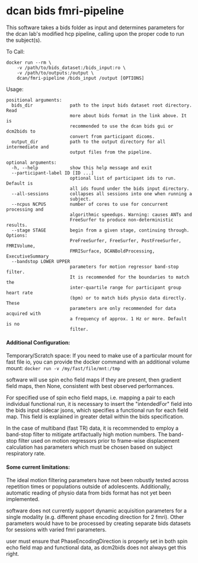# dcan bids fmri-pipeline

This software takes a bids folder as input and determines parameters
for the dcan lab's modified hcp pipeline, calling upon the proper code
to run the subject(s).

To Call:

```{bash}
docker run --rm \
    -v /path/to/bids_dataset:/bids_input:ro \
    -v /path/to/outputs:/output \
    dcan/fmri-pipeline /bids_input /output [OPTIONS]
```

Usage:

```{bash}
positional arguments:
  bids_dir              path to the input bids dataset root directory. Read
                        more about bids format in the link above. It is
                        recommended to use the dcan bids gui or dcm2bids to
                        convert from participant dicoms.
  output_dir            path to the output directory for all intermediate and
                        output files from the pipeline.

optional arguments:
  -h, --help            show this help message and exit
  --participant-label ID [ID ...]
                        optional list of participant ids to run. Default is
                        all ids found under the bids input directory.
  --all-sessions        collapses all sessions into one when running a
                        subject.
  --ncpus NCPUS         number of cores to use for concurrent processing and
                        algorithmic speedups. Warning: causes ANTs and
                        FreeSurfer to produce non-deterministic results.
  --stage STAGE         begin from a given stage, continuing through. Options:
                        PreFreeSurfer, FreeSurfer, PostFreeSurfer, FMRIVolume,
                        FMRISurface, DCANBoldProcessing, ExecutiveSummary
  --bandstop LOWER UPPER
                        parameters for motion regressor band-stop filter.
                        It is recommended for the boundaries to match the
                        inter-quartile range for participant group heart rate
                        (bpm) or to match bids physio data directly. These
                        parameters are only recommended for data acquired with
                        a frequency of approx. 1 Hz or more. Default is no
                        filter.
```

#### Additional Configuration:

Temporary/Scratch space:  If you need to make use of a particular mount
for fast file io, you can provide the docker command with an additional
volume mount: `docker run -v /my/fast/file/mnt:/tmp`

software will use spin echo field maps if they are present, then
gradient field maps, then None, consistent with best observed
performances.

For specified use of spin echo field maps, i.e. mapping a pair to each
individual functional run, it is necessary to insert the "intendedFor"
field into the bids input sidecar jsons, which specifies a functional
run for each field map.  This field is explained in greater detail
within the bids specification.

In the case of multiband (fast TR) data, it is recommended to employ a
band-stop filter to mitigate artifactually high motion numbers.  The
band-stop filter used on motion regressors prior to frame-wise
displacement calculation has parameters which must be chosen based on
subject respiratory rate.

#### Some current limitations:

The ideal motion filtering parameters have not been robustly tested
across repetition times or populations outside of adolescents.
Additionally, automatic reading of physio data from bids format has not
yet been implemented.

software does not currently support dynamic acquisition parameters for
a single modality (e.g. different phase encoding direction for 2 fmri).
Other parameters would have to be processed by creating separate bids
datasets for sessions with varied fmri parameters.

user must ensure that PhaseEncodingDirection is properly set in both
spin echo field map and functional data, as dcm2bids does not always
get this right.
